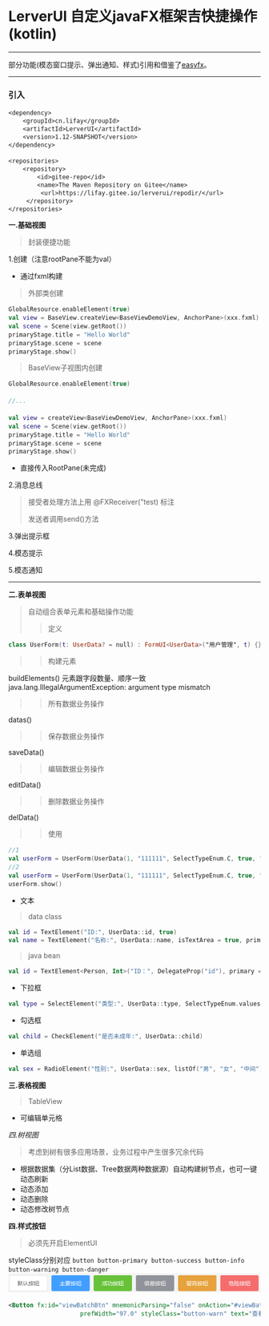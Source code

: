 # LerverUI 自定义javaFX框架吉快捷操作(kotlin)

---

部分功能(模态窗口提示、弹出通知、样式)引用和借鉴了[easyfx](https://github.com/xizi110/easyfx)。

---
### 引入

```
<dependency>
    <groupId>cn.lifay</groupId>
    <artifactId>LerverUI</artifactId>
    <version>1.12-SNAPSHOT</version>
</dependency>

<repositories>
    <repository>
        <id>gitee-repo</id>
        <name>The Maven Repository on Gitee</name>
         <url>https://lifay.gitee.io/lerverui/repodir/</url>
     </repository>
</repositories>
```
**一.基础视图**

>封装便捷功能

1.创建（注意rootPane不能为val）

- 通过fxml构建
>外部类创建

```kotlin
GlobalResource.enableElement(true)
val view = BaseView.createView<BaseViewDemoView, AnchorPane>(xxx.fxml)
val scene = Scene(view.getRoot())
primaryStage.title = "Hello World"
primaryStage.scene = scene
primaryStage.show()
```
>BaseView子视图内创建
```kotlin
GlobalResource.enableElement(true)

//...

val view = createView<BaseViewDemoView, AnchorPane>(xxx.fxml)
val scene = Scene(view.getRoot())
primaryStage.title = "Hello World"
primaryStage.scene = scene
primaryStage.show()
```
- 直接传入RootPane(未完成)

2.消息总线
>接受者处理方法上用 @FXReceiver("test) 标注
> 
>发送者调用send()方法

3.弹出提示框

4.模态提示

5.模态通知

---

**二.表单视图**

> 自动组合表单元素和基础操作功能
>> 定义

```kotlin
class UserForm(t: UserData? = null) : FormUI<UserData>("用户管理", t) {}
```

> > 构建元素

buildElements()
元素跟字段数量、顺序一致
java.lang.IllegalArgumentException: argument type mismatch


> > 所有数据业务操作

datas()

> > 保存数据业务操作

saveData()

>>编辑数据业务操作  

editData()

>>删除数据业务操作  

delData()

>>使用
```kotlin
//1
val userForm = UserForm(UserData(1, "111111", SelectTypeEnum.C, true, "男"))
//2
val userForm = UserForm(UserData(1, "111111", SelectTypeEnum.C, true, "男"))
userForm.show()
```
- 文本
>data class
```kotlin
val id = TextElement("ID:", UserData::id, true)
val name = TextElement("名称:", UserData::name, isTextArea = true, primary = false)
```
>java bean
```kotlin
val id = TextElement<Person, Int>("ID：", DelegateProp("id"), primary = true)
```

- 下拉框
```kotlin
val type = SelectElement("类型:", UserData::type, SelectTypeEnum.values().toList())
```
- 勾选框
```kotlin
val child = CheckElement("是否未成年:", UserData::child)
```
- 单选组
```kotlin
val sex = RadioElement("性别:", UserData::sex, listOf("男", "女", "中间"))
```
**三.表格视图**
>TableView

- 可编辑单元格

*四.树视图*

>考虑到树有很多应用场景，业务过程中产生很多冗余代码

- 根据数据集（分List数据、Tree数据两种数据源）自动构建树节点，也可一键动态刷新
- 动态添加
- 动态删除
- 动态修改树节点

**四.样式按钮**
>必须先开启ElementUI

styleClass分别对应 `button button-primary button-success button-info button-warning button-danger`![image-20201014164041215](doc/image-20201014164041215.png)

```xml
<Button fx:id="viewBatchBtn" mnemonicParsing="false" onAction="#viewBatch" prefHeight="31.0"
                    prefWidth="97.0" styleClass="button-warn" text="查看参数"/>
```
